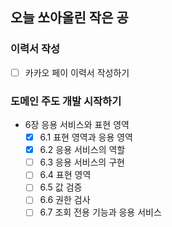 ## 오늘 쏘아올린 작은 공

### 이력서 작성
- [ ] 카카오 페이 이력서 작성하기
### 도메인 주도 개발 시작하기
- 6장 응용 서비스와 표현 영역
  - [X] 6.1 표현 영역과 응용 영역
  - [X] 6.2 응용 서비스의 역할
  - [ ] 6.3 응용 서비스의 구현
  - [ ] 6.4 표현 영역
  - [ ] 6.5 값 검증
  - [ ] 6.6 권한 검사
  - [ ] 6.7 조회 전용 기능과 응용 서비스
